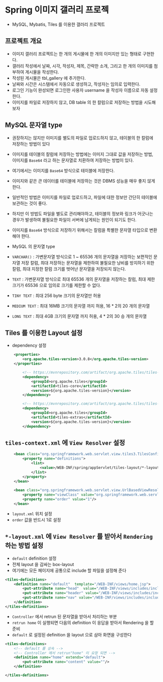 # Spring 이미지 갤러리 프로젝
- MySQL, Mybatis, Tiles 를 이용한 갤러리 프로젝트

## 프로젝트 개요
- 이미지 갤러리 프로젝트는 한 개의 게시물에 한 개의 이미지만 있는 형태로 구현한다.
- 갤러리 작성에서 날짜, 시각, 작성자, 제목, 간략한 소개, 그리고 한 개의 이미지를 첨부하여 게시물을 작성한다.
- 작성된 게시물은 tbl_gallery 에 추가한다.
- 날짜와 시간은 시스템에서 자동으로 생성하고, 작성자는 임의로 입력한다.
- 로그인 기능이 완성되면 로그인한 사용자 username 을 작성자 이름으로 자동 설정한다.
- 이미지를 파일로 저장하지 않고, DB table 의 한 칼럼으로 저장하는 방법을 시도해보자

## MySQL 문자열 type
- 권장하지는 않지만 이미지를 별도의 파일로 업로드하지 않고, 테이블의 한 칼럼에 저장하는 방법이 있다
- 이미지를 테이블의 칼럼에 저장하는 방법에는 이미지 그대로 값을 저장하는 방법, 이미지를 `Base64` 라고 하는 문자열로 치환하여 저장하는 방법이 있다.
- 여기에서는 이미지를 `Base64` 방식으로 테이블에 저장한다.
- 이미지와 같은 큰 데이터를 테이블에 저장하는 것은 DBMS 성능을 매우 좋지 않게 한다.
- 일반적인 방법은 이미지를 파일로 업로드하고, 파일에 대한 정보만 간단히 테이블에 보관하는 것이 좋다.
- 하지만 이 방법도 파일을 별도로 관리해야하고, 테이블의 정보와 링크가 어긋나는 경우가 발생하여 불필요한 파일이 서버에 남게되는 원인이 되기도 한다.
- 이미지를 `Base64` 방식으로 저장하기 위해서는 칼럼을 특별한 문자열 타입으로 변환해야 한다.

- MySQL 의 문자열 type
- `VARCHAR()` :  가변문자열 방식으로 1 ~ 65536 개의 문자열을 저장하는 보편적인 문자열 저장 칼럼, 최대 저장하는 문자열을 제한하여 불필요한 낭비를 방지하기 위한 칼럼, 최대 지정한 칼럼 크기를 벗어난 문자열을 저장되지 않는다.
- `TEXT` : 가변문자열 방식으로 최대 65536 개의 문자열을 저장하는 칼럼, 최대 제한 크기가 65536 으로 임의로 크기를 제한할 수 없다.
- `TINY TEXT` : 최대 256 byte 크기의 문자열만 허용
- `MEDIUM TEXT` : 최대 16MB 크기의 문자열 까지 허용, 16 * 2의 20 개의 문자열
- `LONG TEXT` : 최대 4GB 크기의 문자열 까지 허용, 4 * 2의 30 승 개의 문자열  

## Tiles 를 이용한 Layout 설정
- dependency 설정
```xml
	<properties>
		<org.apache.tiles-version>3.0.8</org.apache.tiles-version>
	</properties>

		<!-- https://mvnrepository.com/artifact/org.apache.tiles/tiles-core -->
		<dependency>
			<groupId>org.apache.tiles</groupId>
			<artifactId>tiles-core</artifactId>
			<version>${org.apache.tiles-version}</version>
		</dependency>

		<!-- https://mvnrepository.com/artifact/org.apache.tiles/tiles-extras -->
		<dependency>
			<groupId>org.apache.tiles</groupId>
			<artifactId>tiles-extras</artifactId>
			<version>${org.apache.tiles-version}</version>
		</dependency>
```

## `tiles-context.xml` 에 `View Resolver` 설정
```xml
	<bean class="org.springframework.web.servlet.view.tiles3.TilesConfigurer">
		<property name="definitions">
			<list>
				<value>/WEB-INF/spring/appServlet/tiles-layout/*-layout.xml</value>
			</list>		
		</property>
	</bean>
	
	<bean class="org.springframework.web.servlet.view.UrlBasedViewResolver">
		<property name="viewClass" value="org.springframework.web.servlet.view.tiles3.TilesView"/>
		<property name="order" value="1"/>
	</bean>
```
- `layout.xml` 위치 설정
- `order` 값을 반드시 1로 설정

## `*-layout.xml` 에 `View Resolver` 를 받아서 `Rendering` 하는 방법 설정
- `default` definition 설정
- 전체 layout 을 감싸는 box-layout
- 여기에는 모든 페이지에 공통으로 include 할 파일을 설정해 준다

```xml
<tiles-definitions>
	<definition name="default"	template="/WEB-INF/views/home.jsp">
		<put-attribute name="head"	value="/WEB-INF/views/includes/include-head.jsp" />
		<put-attribute name="header" value="/WEB-INF/views/includes/include-header.jsp" />
		<put-attribute name="nav" value="/WEB-INF/views/includes/include-main-nav.jsp" />
	</definition>
</tiles-definitions>
```

- `Controller` 에서 retrun 된 문자열을 받아서 처리하는 부분
- `retrun home` 이 실행되면 다음의 definition 이 응답을 받아서 
Rendering 을 할 준비
- `default` 로 설정된 definition 을 layout 으로 삼아 화면을 구성한다

```xml
<tiles-definitions>
	<!-- default 를 상속 -->
	<!-- Controller 에서 retrun"home" 이 요청 되면 -->
	<definition name="home" extends="default">
		<put-attribute name="content" value=""/>
	</definition>

</tiles-definitions>
```